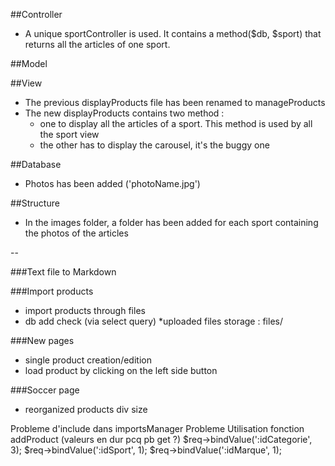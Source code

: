 ##Controller
* A unique sportController is used. It contains a method($db, $sport) that returns all the articles of one sport.

##Model

##View
* The previous displayProducts file has been renamed to manageProducts
* The new displayProducts contains two method : 
	* one to display all the articles of a sport. This method is used by all the sport view
	* the other has to display the carousel, it's the buggy one

##Database
* Photos has been added ('photoName.jpg')

##Structure
* In the images folder, a folder has been added for each sport containing the photos of the articles


--

###Text file to Markdown

###Import products
* import products through files
* db add check (via select query)
*uploaded files storage : files/

###New pages 
* single product creation/edition
* load product by clicking on the left side button

###Soccer page
* reorganized products div size

Probleme d'include dans importsManager
Probleme Utilisation fonction addProduct (valeurs en dur pcq pb get ?)
    $req->bindValue(':idCategorie', 3);
    $req->bindValue(':idSport', 1);
    $req->bindValue(':idMarque', 1);